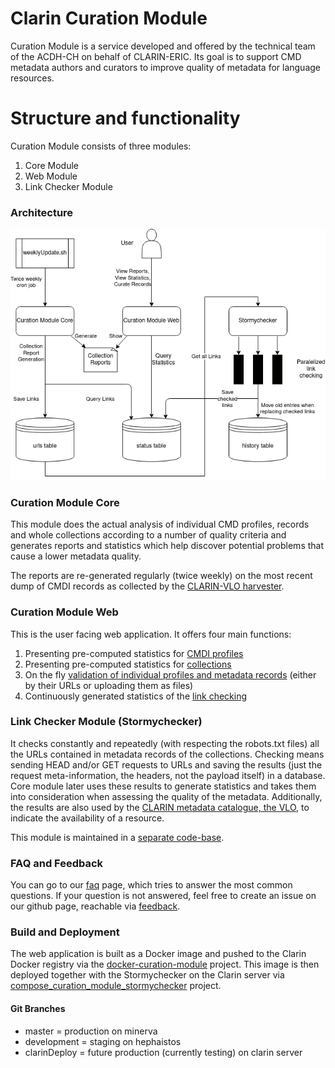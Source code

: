 # Clarin Curation Module

Curation Module is a service developed and offered by the technical team of the ACDH-CH on behalf of CLARIN-ERIC. Its goal is to support CMD metadata authors and curators to improve quality of metadata for language resources. 

# Structure and functionality

Curation Module consists of three modules:

1. Core Module
2. Web Module
3. Link Checker Module

### Architecture
![Architecture](curation-module-general-architecture.png)

### Curation Module Core
This module does the actual analysis of individual CMD profiles, records and whole collections according to a number of quality criteria and generates reports and statistics which help discover potential problems that cause a lower metadata quality.

The reports are re-generated regularly (twice weekly) on the most recent dump of CMDI records as collected by the [CLARIN-VLO harvester](https://vlo.clarin.eu/oai-harvest-viewer/). 

### Curation Module Web
This is the user facing web application. It offers four main functions:

1. Presenting pre-computed statistics for [CMDI profiles](https://curate.acdh.oeaw.ac.at/profile/table)
2. Presenting pre-computed statistics for [collections](https://curate.acdh.oeaw.ac.at/collection/table)
3. On the fly [validation of individual profiles and metadata records](https://curate.acdh.oeaw.ac.at/) (either by their URLs or uploading them as files)
4. Continuously generated statistics of the [link checking](https://curate.acdh.oeaw.ac.at/statistics)


### Link Checker Module (Stormychecker)
It checks constantly and repeatedly (with respecting the robots.txt files) all the URLs 
contained in metadata records of the collections. Checking means sending HEAD and/or 
GET requests to URLs and saving the results (just the request meta-information, 
the headers, not the payload itself) in a database. Core module later uses these 
results to generate statistics and takes them into consideration when assessing 
the quality of the metadata. Additionally, the results are also used by the 
[CLARIN metadata catalogue, the VLO](https://vlo.clarin.eu/), to indicate the availability of a resource.

This module is maintained in a [separate code-base](https://github.com/acdh-oeaw/stormychecker).

### FAQ and Feedback
You can go to our [faq](https://curate.acdh.oeaw.ac.at/faq) page, which tries to answer the most common questions. If your question is not answered, feel free to create an issue on our github page, reachable via [feedback](https://github.com/clarin-eric/clarin-curation-module/issues).

### Build and Deployment
The web application is built as a Docker image and pushed to the Clarin Docker registry via the [docker-curation-module](https://gitlab.com/CLARIN-ERIC/docker-curation-module) project.
This image is then deployed together with the Stormychecker on the Clarin server via [compose_curation_module_stormychecker](https://gitlab.com/CLARIN-ERIC/compose_curation_module_stormychecker) project.

#### Git Branches
* master = production on minerva
* development = staging on hephaistos
* clarinDeploy = future production (currently testing) on clarin server 

